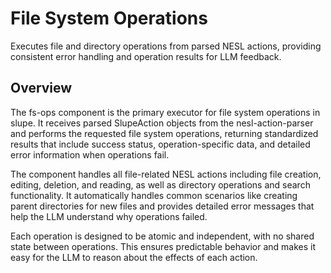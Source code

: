 # File System Operations

Executes file and directory operations from parsed NESL actions, providing consistent error handling and operation results for LLM feedback.

## Overview

The fs-ops component is the primary executor for file system operations in slupe. It receives parsed SlupeAction objects from the nesl-action-parser and performs the requested file system operations, returning standardized results that include success status, operation-specific data, and detailed error information when operations fail.

The component handles all file-related NESL actions including file creation, editing, deletion, and reading, as well as directory operations and search functionality. It automatically handles common scenarios like creating parent directories for new files and provides detailed error messages that help the LLM understand why operations failed.

Each operation is designed to be atomic and independent, with no shared state between operations. This ensures predictable behavior and makes it easy for the LLM to reason about the effects of each action.
